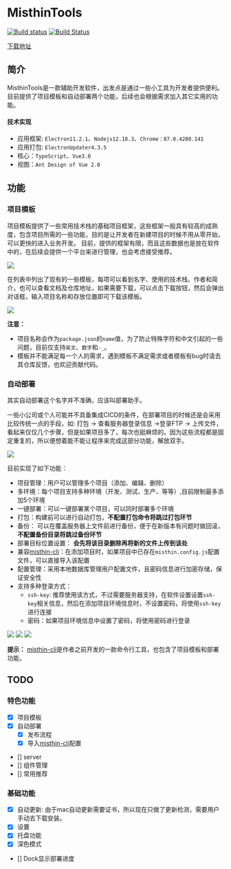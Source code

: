 # MisthinTools
[![Build status](https://ci.appveyor.com/api/projects/status/9ni4180osqa3mnfy?svg=true)](https://ci.appveyor.com/project/BWrong/misthintools)
[![Build Status](https://travis-ci.com/BWrong/misthinTools.svg?branch=main)](https://travis-ci.com/BWrong/misthinTools)

[下载地址](https://github.com/BWrong/misthinTools/releases)
## 简介
MisthinTools是一款辅助开发软件，出发点是通过一些小工具为开发者提供便利。目前提供了项目模板和自动部署两个功能，后续也会根据需求加入其它实用的功能。
#### 技术实现
- 应用框架: `Electron11.2.1`、`Nodejs12.18.3`、`Chrome：87.0.4280.141`
- 应用打包: `ElectronUpdater4.3.5`
- 核心：`TypeScript`、`Vue3.0`
- 视图：`Ant Design of Vue 2.0`
## 功能
### 项目模板
项目模板提供了一些常用技术栈的基础项目框架，这些框架一般具有较高的成熟度，包含项目所需的一些功能，目的是让开发者在新建项目的时候不用从零开始，可以更快的进入业务开发。
目前，提供的框架有限，而且这些数据也是放在软件中的，在后续会提供一个平台来进行管理，也会考虑接受推荐。

![](https://gitee.com/letwrong/Picture/raw/master/20210129144247.png)

在列表中列出了现有的一些模板，每项可以看到名字、使用的技术栈、作者和简介，也可以查看文档及仓库地址，如果需要下载，可以点击下载按钮，然后会弹出对话框，输入项目名称和存放位置即可下载该模板。

![](https://gitee.com/letwrong/Picture/raw/master/20210129145056.png)

**注意：**
- 项目名称会作为`package.json`的`name`值，为了防止特殊字符和中文引起的一些问题，目前仅支持`英文`、`数字`和`-_`。
- 模板并不能满足每一个人的需求，遇到模板不满足需求或者模板有bug时请去其仓库反馈，也欢迎贡献代码。

### 自动部署
其实自动部署这个名字并不准确，应该叫部署助手。

一些小公司或个人可能并不具备集成CICD的条件，在部署项目的时候还是会采用比较传统一点的手段，如: 打包 -> 查看服务器登录信息 ->登录FTP -> 上传文件，看起来仅仅几个步骤，但是如果项目多了，每次也挺麻烦的。因为这些流程都是固定重复的，所以便想着能不能让程序来完成这部分功能，解放双手。

![](https://gitee.com/letwrong/Picture/raw/master/20210129152918.png)

目前实现了如下功能：
- 项目管理：用户可以管理多个项目（添加、编辑、删除）
- 多环境：每个项目支持多种环境（开发、测试、生产、等等）,目前限制最多添加5个环境
- 一键部署：可以一键部署某个项目，可以同时部署多个环境
- 打包：构建前可以进行自动打包，**不配置打包命令将跳过打包环节**
- 备份： 可以在覆盖服务器上文件前进行备份，便于在新版本有问题时做回滚，**不配置备份目录将跳过备份环节**
- 部署目标位置设置： **会先将该目录删除再将新的文件上传到该处**
- 兼容[misthin-cli](https://www.npmjs.com/package/misthin-cli)：在添加项目时，如果项目中已存在`misthin.config.js`配置文件，可以直接导入该配置
- 配置管理：采用本地数据库管理用户配置文件，且密码信息进行加密存储，保证安全性
- 支持多种登录方式：
  - `ssh-key`: 推荐使用该方式，不过需要服务器支持，在软件设置设置`ssh-key`相关信息，然后在添加项目环境信息时，不设置密码，将使用`ssh-key`进行连接
  - 密码：如果项目环境信息中设置了密码，将使用密码进行登录

![](https://gitee.com/letwrong/Picture/raw/master/20210129152847.png)
![](https://gitee.com/letwrong/Picture/raw/master/20210129153008.png)
![](https://gitee.com/letwrong/Picture/raw/master/20210129225541.png)

**提示：** [misthin-cli](https://www.npmjs.com/package/misthin-cli)是作者之前开发的一款命令行工具，也包含了项目模板和部署功能。

## TODO
### 特色功能
- [x] 项目模板
- [x] 自动部署
  - [x] 发布流程
  - [x] 导入[misthin-cli](https://www.npmjs.com/package/misthin-cli)配置
- [] server
- [] 组件管理
- [] 常用推荐
### 基础功能
- [x] 自动更新: 由于mac自动更新需要证书，所以现在只做了更新检测，需要用户手动去下载安装。
- [x] 设置
- [x] 托盘功能
- [x] 深色模式
- [] Dock显示部署进度

